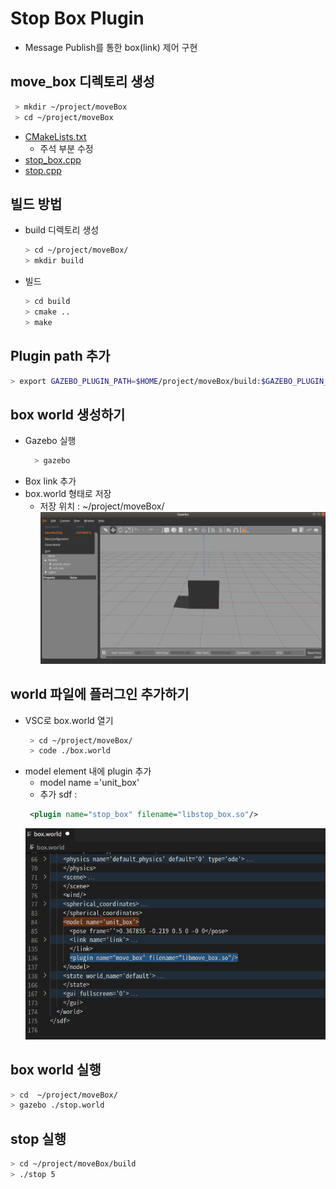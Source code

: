 # Stop Box Plugin
- Message Publish를 통한 box(link) 제어 구현

## move_box 디렉토리 생성 
```bash
 > mkdir ~/project/moveBox
 > cd ~/project/moveBox
  ```
- [CMakeLists.txt](./CMakeLists.txt)
  - 주석 부분 수정
- [stop_box.cpp](./stop_box.cpp)
- [stop.cpp](./stop.cpp)

## 빌드 방법 
- build 디렉토리 생성
  ```bash
  > cd ~/project/moveBox/
  > mkdir build
  ```
- 빌드 
  ```bash
  > cd build
  > cmake ..
  > make
  ```
## Plugin path 추가 
  ```bash
  > export GAZEBO_PLUGIN_PATH=$HOME/project/moveBox/build:$GAZEBO_PLUGIN_PATH
  ```
## box world 생성하기 

- Gazebo 실행
  ```bash
    > gazebo 
  ```
- Box link 추가 
- box.world 형태로 저장 
  - 저장 위치 : ~/project/moveBox/
  ![](./boxWorld.png)

## world 파일에 플러그인 추가하기 

- VSC로 box.world 열기 
  ```bash
   > cd ~/project/moveBox/
   > code ./box.world
  ```
- model element 내에 plugin 추가
  - model name ='unit_box'
  - 추가 sdf :
  ```xml
   <plugin name="stop_box" filename="libstop_box.so"/>
  ```
  ![](./boxWorldSDF.png)

## box world 실행 
  ```bash
  > cd  ~/project/moveBox/
  > gazebo ./stop.world
  ```
## stop 실행
 ```bash
 > cd ~/project/moveBox/build
 > ./stop 5
 ```
